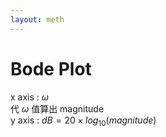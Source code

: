 ```yaml
---
layout: meth
---
```

# Bode Plot

x axis : $\omega$  
代 $\omega$ 值算出 magnitude  
y axis : $dB = 20\times log_{10}(magnitude)$



